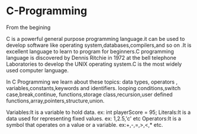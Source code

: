 # C-Programming
From the begining

C is a powerful general purpose programming language.it can be used to develop software like operating system,databases,compilers,and so on .It is excellent language to learn to program for beginners.C programming language is discovered by Dennis Ritchie in 1972 at the bell telephone Laboratories to develop the UNIX operating system.C is the most widely 
used computer language.

In C Programming we learn about these topics: data types, operators , variables,constants,keywords and identifiers.
looping conditions,switch case,break,continue, functions,storage class,recursion,user defined functions,array,pointers,structure,union.

Variables:It is a variable to hold data.
ex: int playerScore = 95;
Literals:It is a data used for representing fixed values.
ex: 1,2.5,'c' etc
Operators:It is a symbol that operates on a value or a variable.
ex:+,-,=,>,<,* etc.
